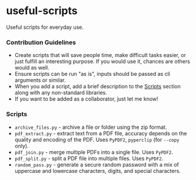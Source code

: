 # useful-scripts
Useful scripts for everyday use.

### Contribution Guidelines
- Create scripts that will save people time, make difficult tasks easier, or just fulfill an interesting purpose. If you would use it, chances are others would as well.
- Ensure scripts can be run "as is", inputs should be passed as cli arguments or similar.
- When you add a script, add a brief description to the [Scripts](#scripts) section along with any non-standard libraries.
- If you want to be added as a collaborator, just let me know!

### Scripts
- `archive_files.py` - archive a file or folder using the zip format.
- `pdf_extract.py` - extract text from a PDF file, accuracy depends on the quality and encoding of the PDF. Uses `PyPDF2`, `pyperclip` (for `--copy` only).
- `pdf_join.py` - merge multiple PDFs into a single file. Uses `PyPDF2`.
- `pdf_split.py` - split a PDF file into multiple files. Uses `PyPDF2`.
- `random_pass.py` - generate a secure random password with a mix of uppercase and lowercase characters, digits, and special characters.
